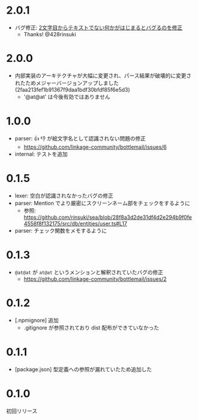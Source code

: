 2.0.1
===
- バグ修正: [2文字目からテキストでない何かがはじまるとバグるのを修正](https://github.com/linkage-community/bottlemail/pull/49)
  + Thanks! @428rinsuki

2.0.0
===
- 内部実装のアーキテクチャが大幅に変更され、パース結果が破壊的に変更されたためメジャーバージョンアップしました (2faa213fef1b91367f9daa1bdf30bfdf85f6e5d3)
	- '@at@at' は今後有効ではありません

1.0.0
===
- parser: :+1: :-1: が絵文字名として認識されない問題の修正
	+ https://github.com/linkage-community/bottlemail/issues/6
- internal: テストを追加

0.1.5
===
- lexer: 空白が認識されなかったバグの修正
- parser: Mention でより厳密にスクリーンネーム部をチェックをするように
  + 参照: https://github.com/rinsuki/sea/blob/28f8a3d2de31df4d2e294b9f0fe4558f8f132175/src/db/entities/user.ts#L17
- parser: チェック関数をメモするように

0.1.3
===
- `@at@at` が `at@at` というメンションと解釈されていたバグの修正
    - https://github.com/linkage-community/bottlemail/issues/2

0.1.2
===
- [.npmignore] 追加
    - .gitignore が参照されており dist 配布ができていなかった

0.1.1
===
- [package.json] 型定義への参照が漏れていたため追加した

0.1.0
===
初回リリース
